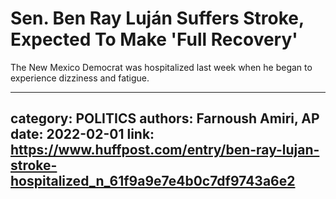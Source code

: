 # Sen. Ben Ray Luján Suffers Stroke, Expected To Make 'Full Recovery'

The New Mexico Democrat was hospitalized last week when he began to experience dizziness and fatigue.

---
category: POLITICS
authors: Farnoush Amiri, AP
date: 2022-02-01
link: https://www.huffpost.com/entry/ben-ray-lujan-stroke-hospitalized_n_61f9a9e7e4b0c7df9743a6e2
---
